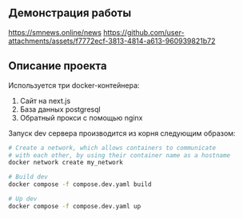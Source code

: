 ## Демонстрация работы
https://smnews.online/news
https://github.com/user-attachments/assets/f7772ecf-3813-4814-a613-960939821b72

## Описание проекта

Используется три docker-контейнера:
1) Сайт на next.js 
2) База данных postgresql 
3) Обратный прокси с помощью nginx

Запуск dev сервера производится из корня следующим образом:

```bash
# Create a network, which allows containers to communicate
# with each other, by using their container name as a hostname
docker network create my_network

# Build dev
docker compose -f compose.dev.yaml build

# Up dev
docker compose -f compose.dev.yaml up
```
